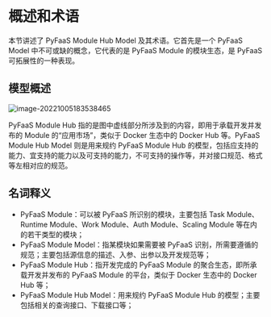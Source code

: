 # 概述和术语

本节讲述了 PyFaaS Module Hub Model 及其术语。它首先是一个 PyFaaS Model 中不可或缺的概念，它代表的是 PyFaaS Module 的模块生态，是 PyFaaS 可拓展性的一种表现。

## 模型概述

![image-20221005183538465](https://www.images.wiki/bDgC5lj56v1A7y6ZjgDh)

PyFaaS Module Hub 指的是图中虚线部分所涉及到的内容，即用于承载开发并发布的 Module 的“应用市场”，类似于 Docker 生态中的 Docker Hub 等。PyFaaS Module Hub Model 则是用来规约 PyFaaS Module Hub 的模型，包括应支持的能力、宜支持的能力以及可支持的能力，不可支持的操作等，并对接口规范、格式等左相对应的规范。


## 名词释义 

- PyFaaS Module：可以被 PyFaaS 所识别的模块，主要包括 Task Module、Runtime Module、Work Module、Auth Module、Scaling Module 等在内的若干类型的模块；
- PyFaaS Module Model：指某模块如果需要被 PyFaaS 识别，所需要遵循的规范；主要包括源信息的描述、入参、出参以及开发规范等；
- PyFaaS Module Hub：指开发完成的 PyFaaS Module 的聚合生态，即所承载开发并发布的 PyFaaS Module 的平台，类似于 Docker 生态中的 Docker Hub 等；
- PyFaaS Module Hub Model：用来规约 PyFaaS Module Hub 的模型；主要包括相关的查询接口、下载接口等；